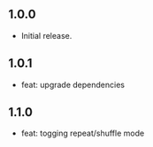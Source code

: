 ## 1.0.0

* Initial release.

## 1.0.1

* feat: upgrade dependencies

## 1.1.0

* feat: togging repeat/shuffle mode